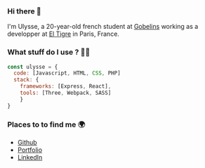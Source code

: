 ### Hi there 👋

I'm Ulysse, a 20-year-old french student at [Gobelins](https://www.gobelins.fr/) working as a developper at [El Tigre](https://el-tigre.net/) in Paris, France.

### What stuff do I use ? 👨‍💻

```js
const ulysse = {
  code: [Javascript, HTML, CSS, PHP]
  stack: {
  	frameworks: [Express, React],
    tools: [Three, Webpack, SASS]
	}
}
```

### Places to to find me 🌍

- [Github](https://github.com/ulysseee)
- [Portfolio](https://ulyssegravier.fr)
- [LinkedIn](https://www.linkedin.com/in/ulysse-gravier/)

